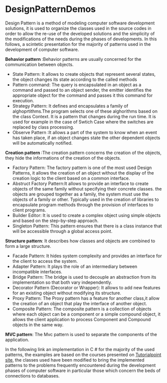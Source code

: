 # DesignPatternDemos	

<p>Design Pattern is a method of modeling computer software development solutions, it is used to organize the classes used in the source codes in order to allow the re-use of the developed solutions and the simplicity of the modifications of the needs during the phases of developments.
In this follows, a scintetic presentation for the majority of patterns used in the development of computer software.</p>
<p><b>Behavior pattern </b>:Behavior patterns are usually concerned for the communication between objects.</p>   
<p>							
						  <ul class="list-unstyled">
								<li><span class="fa fa-caret-right"></span>State Pattern: It allows to create objects that represent several states, the object changes its state according to the called methods</li>
								<li><span class="fa fa-caret-right"></span>Pattern command: The query is encapsulated in an object as a command and passed to an object sender, the emitter identifies the appropriate object for the command and passes it this command for execution.</li>
								<li> <span class="fa fa-caret-right"></span>Strategy Pattern: It defines and encapsulates a family of alghoprtithms.The program selects one of these alghorithms based on the class Context.
It is a pattern that changes during the run time. It is used for example in the case of Swtich Case where the switches are replaced by class processing.</li>
								<li> <span class="fa fa-caret-right"></span>Observe Pattern :It allows a part of the system to know when an event has taken place, if an object changes state the other dependent objects will be automatically notified.</li>
							  </ul>	
</p>

<p><b>Creation pattern </b>:The creation pattern concerns the creation of the objects, they hide the informations of the creation of the objects.</p>

<p>							
						  <ul class="list-unstyled">
								<li> <span class="fa fa-caret-right"></span>Factory Pattern: The factory pattern is one of the most used Design Patterns, it allows the creation of an object without the display of the creation logic to the client based on a common interface.</li>
								<li> <span class="fa fa-caret-right"></span>Abstruct Factory Pattern:It allows to provide an interface to create objects of the same family without specifying their concrete classes. the objects are grouped together as a family, the system must use the objects of a family or other. Typically used in the creation of libraries to encapsulate program methods through the provision of interfaces to client programs.</li>
								<li><span class="fa fa-caret-right"></span>Builder Editor: It is used to create a complex object using simple objects and based on the step-by-step approach.</li>
								<li> <span class="fa fa-caret-right"></span>Singleton Pattern: This pattern ensures that there is a class instance that will be accessible through a global access point.</li>
							  </ul>	
</p>


<p><b>Structure pattern</b>: It describes how classes and objects are combined to form a large structure.</p> 

<p>							
						  <ul class="list-unstyled">
								<li> <span class="fa fa-caret-right"></span>Facade Pattern: It hides system complexity and provides an interface for the client to access the system.</li>
								<li> <span class="fa fa-caret-right"></span>Adapter Pattern: It plays the role of an intermediary between incompatible interfaces.</li>
								<li> <span class="fa fa-caret-right"></span>Bridge Pattern: The bridge is used to decouple an abstraction from its implementation so that both vary independently.</li>
								<li><span class="fa fa-caret-right"></span>Decorator Pattern (Decorator or Wrapper): It allows to add new features for an existing object without modifying its structure.</li>
								<li> <span class="fa fa-caret-right"></span>Proxy Pattern: The Proxy pattern has a feature for another class,it allow the creation of an object that play the interface of another object.</li>
								<li> <span class="fa fa-caret-right"></span>Composite Pattern: The composite pattern is a collection of objects where each object can be a component or a simple compound object, it allows the client application to process Component and Compound objects in the same way.</li>
							  </ul>	
</p>


<p><b>MVC pattern</b>: The Mvc pattern is used to separate the components of the application.</p>  

<p>In the following link an implementation in C # for the majority of the used patterns, the examples are based on the courses presented on <a href="https://www.tutorialspoint.com/design_pattern/">Tutorialpoint site</a>, the classes used have been modified to bring the implemented patterns to the problems frequently encountered during the development phases of computer software in particular those which concern the beds of connections to databases.</p>  





